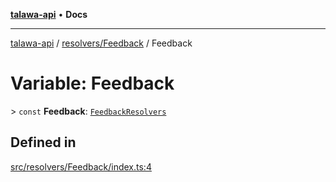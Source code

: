 [**talawa-api**](../../../README.md) • **Docs**

***

[talawa-api](../../../modules.md) / [resolvers/Feedback](../README.md) / Feedback

# Variable: Feedback

\> `const` **Feedback**: [`FeedbackResolvers`](../../../types/generatedGraphQLTypes/type-aliases/FeedbackResolvers.md)

## Defined in

[src/resolvers/Feedback/index.ts:4](https://github.com/PalisadoesFoundation/talawa-api/blob/bba5d82264abb62b9e358a3d3fe1af18a8a8f6e4/src/resolvers/Feedback/index.ts#L4)
